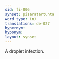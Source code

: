 ```yaml
---
sid: fi-006
synset: pisaratartunta
word_type: (n)
translations: de-027
hypernym: 
hyponym: 
layout: synset
---
```

A droplet infection.